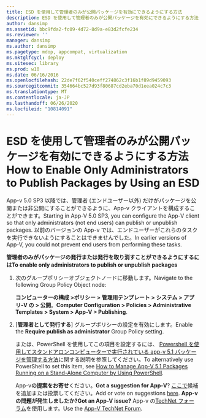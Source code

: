 ```yaml
---
title: ESD を使用して管理者のみが公開パッケージを有効にできるようにする方法
description: ESD を使用して管理者のみが公開パッケージを有効にできるようにする方法
author: dansimp
ms.assetid: bbc9fda2-fc09-4d72-8d9a-e83d2fcfe234
ms.reviewer: ''
manager: dansimp
ms.author: dansimp
ms.pagetype: mdop, appcompat, virtualization
ms.mktglfcycl: deploy
ms.sitesec: library
ms.prod: w10
ms.date: 06/16/2016
ms.openlocfilehash: 22de7f62f540ceff274862c3f16b1f89d9459093
ms.sourcegitcommit: 354664bc527d93f80687cd2eba70d1eea024c7c3
ms.translationtype: MT
ms.contentlocale: ja-JP
ms.lasthandoff: 06/26/2020
ms.locfileid: "10814091"
---
```

# <span data-ttu-id="4230e-103">ESD を使用して管理者のみが公開パッケージを有効にできるようにする方法</span><span class="sxs-lookup"><span data-stu-id="4230e-103">How to Enable Only Administrators to Publish Packages by Using an ESD</span></span>


<span data-ttu-id="4230e-104">App-v 5.0 SP3 以降では、管理者 (エンドユーザー以外) だけがパッケージを公開または非公開にすることができるように、App-v クライアントを構成することができます。</span><span class="sxs-lookup"><span data-stu-id="4230e-104">Starting in App-V 5.0 SP3, you can configure the App-V client so that only administrators (not end users) can publish or unpublish packages.</span></span> <span data-ttu-id="4230e-105">以前のバージョンの App-v では、エンドユーザーがこれらのタスクを実行できないようにすることはできませんでした。</span><span class="sxs-lookup"><span data-stu-id="4230e-105">In earlier versions of App-V, you could not prevent end users from performing these tasks.</span></span>

**<span data-ttu-id="4230e-106">管理者のみがパッケージの発行または発行を取り消すことができるようにするには</span><span class="sxs-lookup"><span data-stu-id="4230e-106">To enable only administrators to publish or unpublish packages</span></span>**

1.  <span data-ttu-id="4230e-107">次のグループポリシーオブジェクトノードに移動します。</span><span class="sxs-lookup"><span data-stu-id="4230e-107">Navigate to the following Group Policy Object node:</span></span>

    <span data-ttu-id="4230e-108">**コンピューターの構成 &gt;ポリシー &gt; 管理用テンプレート &gt; システム &gt; アプリ-V の &gt; 公開**。</span><span class="sxs-lookup"><span data-stu-id="4230e-108">**Computer Configuration &gt; Policies &gt; Administrative Templates &gt; System &gt; App-V &gt; Publishing**.</span></span>

2.  <span data-ttu-id="4230e-109">[**管理者として発行する**] グループポリシーの設定を有効にします。</span><span class="sxs-lookup"><span data-stu-id="4230e-109">Enable the **Require publish as administrator** Group Policy setting.</span></span>

    <span data-ttu-id="4230e-110">または、PowerShell を使用してこの項目を設定するには、 [Powershell を使用してスタンドアロンコンピューターで実行されている app-v 5.1 パッケージを管理する方法](how-to-manage-app-v-51-packages-running-on-a-stand-alone-computer-by-using-powershell.md#bkmk-admins-pub-pkgs)に関する説明を参照してください。</span><span class="sxs-lookup"><span data-stu-id="4230e-110">To alternatively use PowerShell to set this item, see [How to Manage App-V 5.1 Packages Running on a Stand-Alone Computer by Using PowerShell](how-to-manage-app-v-51-packages-running-on-a-stand-alone-computer-by-using-powershell.md#bkmk-admins-pub-pkgs).</span></span>

    <span data-ttu-id="4230e-111">App-v**の提案をお寄せ**ください。</span><span class="sxs-lookup"><span data-stu-id="4230e-111">**Got a suggestion for App-V**?</span></span> <span data-ttu-id="4230e-112">[ここで](http://appv.uservoice.com/forums/280448-microsoft-application-virtualization)候補を追加または投票してください。</span><span class="sxs-lookup"><span data-stu-id="4230e-112">Add or vote on suggestions [here](http://appv.uservoice.com/forums/280448-microsoft-application-virtualization).</span></span> **<span data-ttu-id="4230e-113">App-v の問題が発生しましたか?</span><span class="sxs-lookup"><span data-stu-id="4230e-113">Got an App-V issue?</span></span>** <span data-ttu-id="4230e-114">App-v の[TechNet フォーラム](https://social.technet.microsoft.com/Forums/home?forum=mdopappv)を使用します。</span><span class="sxs-lookup"><span data-stu-id="4230e-114">Use the [App-V TechNet Forum](https://social.technet.microsoft.com/Forums/home?forum=mdopappv).</span></span>

 

 





